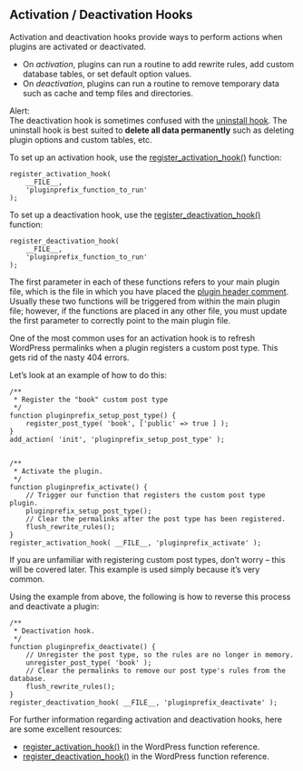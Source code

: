 Activation / Deactivation Hooks
-------------------------------

Activation and deactivation hooks provide ways to perform actions when plugins are activated or deactivated.

*   On _activation_, plugins can run a routine to add rewrite rules, add custom database tables, or set default option values.
*   On _deactivation_, plugins can run a routine to remove temporary data such as cache and temp files and directories.

Alert:  
The deactivation hook is sometimes confused with the [uninstall hook](https://developer.wordpress.org/plugins/plugin-basics/uninstall-methods/). The uninstall hook is best suited to **delete all data permanently** such as deleting plugin options and custom tables, etc.  

To set up an activation hook, use the [register\_activation\_hook()](https://developer.wordpress.org/reference/functions/register_activation_hook/) function:

    register_activation_hook(
    	__FILE__,
    	'pluginprefix_function_to_run'
    );

To set up a deactivation hook, use the [register\_deactivation\_hook()](https://developer.wordpress.org/reference/functions/register_deactivation_hook/) function:

    register_deactivation_hook(
    	__FILE__,
    	'pluginprefix_function_to_run'
    );

The first parameter in each of these functions refers to your main plugin file, which is the file in which you have placed the [plugin header comment](https://developer.wordpress.org/plugins/the-basics/header-requirements/). Usually these two functions will be triggered from within the main plugin file; however, if the functions are placed in any other file, you must update the first parameter to correctly point to the main plugin file.

One of the most common uses for an activation hook is to refresh WordPress permalinks when a plugin registers a custom post type. This gets rid of the nasty 404 errors.

Let’s look at an example of how to do this:

    /**
     * Register the "book" custom post type
     */
    function pluginprefix_setup_post_type() {
    	register_post_type( 'book', ['public' => true ] ); 
    } 
    add_action( 'init', 'pluginprefix_setup_post_type' );
    
    
    /**
     * Activate the plugin.
     */
    function pluginprefix_activate() { 
    	// Trigger our function that registers the custom post type plugin.
    	pluginprefix_setup_post_type(); 
    	// Clear the permalinks after the post type has been registered.
    	flush_rewrite_rules(); 
    }
    register_activation_hook( __FILE__, 'pluginprefix_activate' );

If you are unfamiliar with registering custom post types, don’t worry – this will be covered later. This example is used simply because it’s very common.

Using the example from above, the following is how to reverse this process and deactivate a plugin:

    /**
     * Deactivation hook.
     */
    function pluginprefix_deactivate() {
    	// Unregister the post type, so the rules are no longer in memory.
    	unregister_post_type( 'book' );
    	// Clear the permalinks to remove our post type's rules from the database.
    	flush_rewrite_rules();
    }
    register_deactivation_hook( __FILE__, 'pluginprefix_deactivate' );

For further information regarding activation and deactivation hooks, here are some excellent resources:

*   [](https://developer.wordpress.org/reference/functions/register_activation_hook/)[register\_activation\_hook()](https://developer.wordpress.org/reference/functions/register_activation_hook/) in the WordPress function reference.
*   [](https://developer.wordpress.org/reference/functions/register_deactivation_hook/)[register\_deactivation\_hook()](https://developer.wordpress.org/reference/functions/register_deactivation_hook/) in the WordPress function reference.